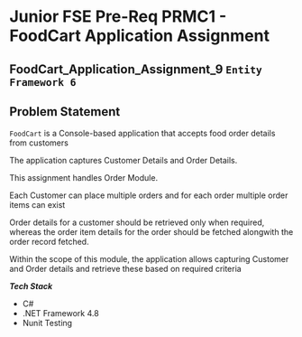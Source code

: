# Junior FSE Pre-Req PRMC1 - FoodCart Application Assignment

## FoodCart_Application_Assignment_9 `Entity Framework 6`

## Problem Statement

`FoodCart` is a Console-based application that accepts food order details from customers

The application captures Customer Details and Order Details. 

This assignment handles Order Module.

Each Customer can place multiple orders and for each order multiple order items can exist

Order details for a customer should be retrieved only when required, whereas the order item details for the order should be fetched alongwith the order record fetched.

Within the scope of this module, the application allows capturing Customer and Order details  and retrieve these based on required criteria


***Tech Stack***
- C#
- .NET Framework 4.8
- Nunit Testing
